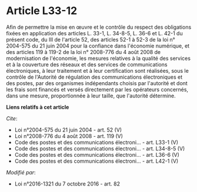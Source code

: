 # Article L33-12

Afin de permettre la mise en œuvre et le contrôle du respect des obligations fixées en application des articles L. 33-1, L.
34-8-5, L. 36-6 et L. 42-1 du présent code, du III de l'article 52, des articles 52-1 à 52-3 de la loi n° 2004-575 du 21 juin
2004 pour la confiance dans l'économie numérique, et des articles 119 à 119-2 de la loi n° 2008-776 du 4 août 2008 de
modernisation de l'économie, les mesures relatives à la qualité des services et à la couverture des réseaux et des services
de communications électroniques, à leur traitement et à leur certification sont réalisées, sous le contrôle de l'Autorité de
régulation des communications électroniques et des postes, par des organismes indépendants choisis par l'autorité et dont les
frais sont financés et versés directement par les opérateurs concernés, dans une mesure, proportionnée à leur taille, que
l'autorité détermine.

**Liens relatifs à cet article**

_Cite_:

  - Loi n°2004-575 du 21 juin 2004 - art. 52 (V)
  - Loi n°2008-776 du 4 août 2008 - art. 119 (V)
  - Code des postes et des communications électroni... - art. L33-1 (V)
  - Code des postes et des communications électroni... - art. L34-8-5 (V)
  - Code des postes et des communications électroni... - art. L36-6 (V)
  - Code des postes et des communications électroni... - art. L42-1 (V)

_Modifié par_:

  - Loi n°2016-1321 du 7 octobre 2016 - art. 82
